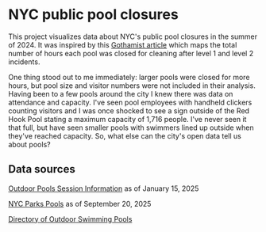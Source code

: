 # NYC public pool closures

This project visualizes data about NYC's public pool closures in the summer of 2024.  It was inspired by this [Gothamist article](https://gothamist.com/news/these-nyc-pools-kept-closing-last-summer-after-people-pooped-in-them) which maps the total number of hours each pool was closed for cleaning after level 1 and level 2 incidents.  

One thing stood out to me immediately: larger pools were closed for more hours, but pool size and visitor numbers were not included in their analysis.  Having been to a few pools around the city I knew there was data on attendance and capacity.  I've seen pool employees with handheld clickers counting visitors and I was once shocked to see a sign outside of the Red Hook Pool stating a maximum capacity of 1,716 people.  I've never seen it that full, but have seen smaller pools with swimmers lined up outside when they've reached capacity.  So, what else can the city's open data tell us about pools?

## Data sources

[Outdoor Pools Session Information](https://data.cityofnewyork.us/Recreation/Outdoor-Pools-Session-Information/82jf-bykm/about_data) as of January 15, 2025

[NYC Parks Pools](https://data.cityofnewyork.us/Recreation/NYC-Parks-Pools/y5rm-wagw/about_data) as of September 20, 2025

[Directory of Outdoor Swimming Pools](https://data.cityofnewyork.us/Recreation/Directory-of-Outdoor-Swimming-Pools/fx7a-24mf/about_data)